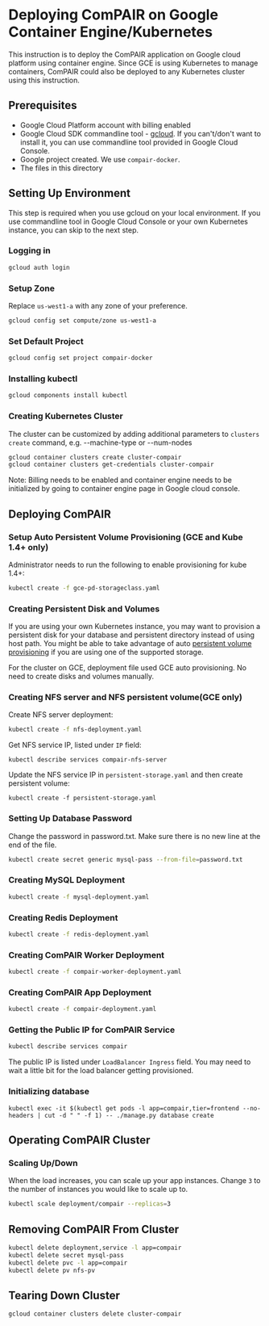 Deploying ComPAIR on Google Container Engine/Kubernetes
==================================================

This instruction is to deploy the ComPAIR application on Google cloud platform using container engine. Since GCE is using Kubernetes to manage containers, ComPAIR could also be deployed to any Kubernetes cluster using this instruction.


Prerequisites
-------------
* Google Cloud Platform account with billing enabled
* Google Cloud SDK commandline tool - [gcloud](https://cloud.google.com/sdk/). If you can't/don't want to install it, you can use commandline tool provided in Google Cloud Console.
* Google project created. We use `compair-docker`.
* The files in this directory

Setting Up Environment
----------------------
This step is required when you use gcloud on your local environment. If you use commandline tool in Google Cloud Console or your own Kubernetes instance, you can skip to the next step.

### Logging in
```bash
gcloud auth login
```

### Setup Zone
Replace `us-west1-a` with any zone of your preference.

```bash
gcloud config set compute/zone us-west1-a
```

### Set Default Project
```bash
gcloud config set project compair-docker
```

### Installing kubectl
```bash
gcloud components install kubectl
```

### Creating Kubernetes Cluster
The cluster can be customized by adding additional parameters to `clusters create` command, e.g. --machine-type or --num-nodes
```bash
gcloud container clusters create cluster-compair
gcloud container clusters get-credentials cluster-compair
```
Note: Billing needs to be enabled and container engine needs to be initialized by going to container engine page in Google cloud console.

Deploying ComPAIR
---------------

### Setup Auto Persistent Volume Provisioning (GCE and Kube 1.4+ only)
Administrator needs to run the following to enable provisioning for kube 1.4+:
```bash
kubectl create -f gce-pd-storageclass.yaml
```

### Creating Persistent Disk and Volumes
If you are using your own Kubernetes instance, you may want to provision a persistent disk for your database and persistent directory instead of using host path. You might be able to take advantage of auto [persistent volume provisioning](https://github.com/kubernetes/kubernetes/blob/release-1.3/examples/experimental/persistent-volume-provisioning/README.md) if you are using one of the supported storage.

For the cluster on GCE, deployment file used GCE auto provisioning. No need to create disks and volumes manually.

### Creating NFS server and NFS persistent volume(GCE only)
Create NFS server deployment:
```bash
kubectl create -f nfs-deployment.yaml
```

Get NFS service IP, listed under `IP` field:
```
kubectl describe services compair-nfs-server
```
Update the NFS service IP in `persistent-storage.yaml` and then create persistent volume:
```
kubectl create -f persistent-storage.yaml
```

### Setting Up Database Password
Change the password in password.txt. Make sure there is no new line at the end of the file.
```bash
kubectl create secret generic mysql-pass --from-file=password.txt
```

### Creating MySQL Deployment
```bash
kubectl create -f mysql-deployment.yaml
```

### Creating Redis Deployment
```bash
kubectl create -f redis-deployment.yaml
```

### Creating ComPAIR Worker Deployment
```bash
kubectl create -f compair-worker-deployment.yaml
```

### Creating ComPAIR App Deployment
```bash
kubectl create -f compair-deployment.yaml
```

### Getting the Public IP for ComPAIR Service
```bash
kubectl describe services compair
```
The public IP is listed under `LoadBalancer Ingress` field. You may need to wait a little bit for the load balancer getting provisioned.

### Initializing database
```
kubectl exec -it $(kubectl get pods -l app=compair,tier=frontend --no-headers | cut -d " " -f 1) -- ./manage.py database create
```

Operating ComPAIR Cluster
-----------------------

### Scaling Up/Down
When the load increases, you can scale up your app instances. Change `3` to the number of instances you would like to scale up to.
```bash
kubectl scale deployment/compair --replicas=3
```

Removing ComPAIR From Cluster
---------------------------

```bash
kubectl delete deployment,service -l app=compair
kubectl delete secret mysql-pass
kubectl delete pvc -l app=compair
kubectl delete pv nfs-pv
```

Tearing Down Cluster
--------------------

```bash
gcloud container clusters delete cluster-compair
```
